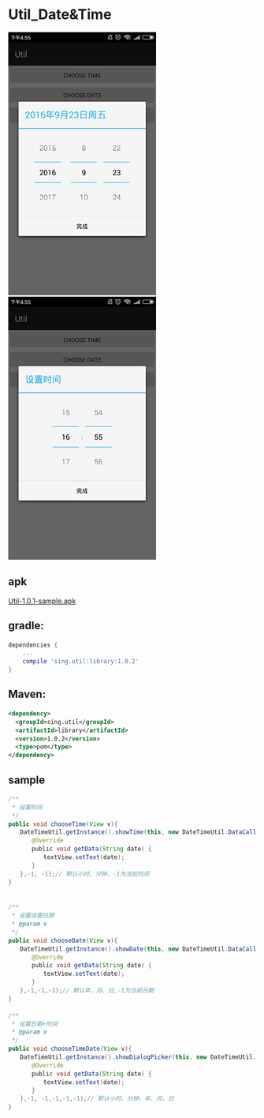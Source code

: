# Util_Date&Time
 
 ![](./app/src/main/res/mipmap-xhdpi/ic_date.png "")
 ![](./app/src/main/res/mipmap-xhdpi/ic_time.png "") 
## apk
[Util-1.0.1-sample.apk](https://github.com/Sing1/Util/blob/master/app.apk)
## gradle:
```groovy
dependencies {
    ...
    compile 'sing.util:library:1.0.2'
}
```
## Maven:
```xml
<dependency>
  <groupId>sing.util</groupId>
  <artifactId>library</artifactId>
  <version>1.0.2</version>
  <type>pom</type>
</dependency>
```
## sample 
```JAVA    
/**
 * 设置时间 
 */ 
public void chooseTime(View v){
　　DateTimeUtil.getInstance().showTime(this, new DateTimeUtil.DataCallBack() {
　　　　@Override
　　　　public void getData(String date) {
　　　　　　textView.setText(date);
　　　　}
　　},-1, -1);// 默认小时、分钟，-1为当前时间
}
 

/**
 * 设置设置日期
 * @param v
 */
public void chooseDate(View v){
　　DateTimeUtil.getInstance().showDate(this, new DateTimeUtil.DataCallBack() {
　　　　@Override
　　　　public void getData(String date) {
　　　　　　textView.setText(date);
　　　　}
　　},-1,-1,-1);// 默认年、月、日,-1为当前日期
}

/**
 * 设置日期+时间
 * @param v
 */
public void chooseTimeDate(View v){
　　DateTimeUtil.getInstance().showDialogPicker(this, new DateTimeUtil.DataCallBack() {
　　　　@Override
　　　　public void getData(String date) {
　　　　　　textView.setText(date);
　　　　}
　　},-1, -1,-1,-1,-1);// 默认小时、分钟、年、月、日
}
```
